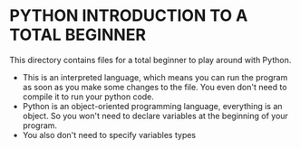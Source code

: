 # PYTHON INTRODUCTION TO A TOTAL BEGINNER

This directory contains files for a total beginner to play around with Python.

* This is an interpreted language, which means you can run the program as soon as you make some changes to the file. You even don't need to compile it to run your python code.
* Python is an object-oriented programming language, everything is an object. So you won't need to declare variables at the beginning of your program.
* You also don't need to specify variables types
